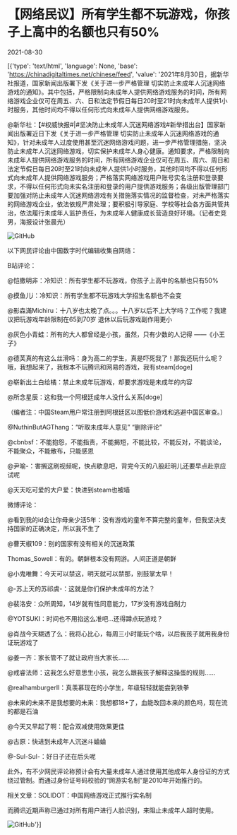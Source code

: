 # 【网络民议】所有学生都不玩游戏，你孩子上高中的名额也只有50%

2021-08-30

[{'type': 'text/html', 'language': None, 'base': 'https://chinadigitaltimes.net/chinese/feed', 'value': '2021年8月30日，据新华社报道，国家新闻出版署下发《关于进一步严格管理 切实防止未成年人沉迷网络游戏的通知》。其中包括，严格限制向未成年人提供网络游戏服务的时间，所有网络游戏企业仅可在周五、六、日和法定节假日每日20时至21时向未成年人提供1小时服务，其他时间均不得以任何形式向未成年人提供网络游戏服务。



@新华社：【#权威快报#|#坚决防止未成年人沉迷网络游戏#新举措出台】国家新闻出版署近日下发《关于进一步严格管理 切实防止未成年人沉迷网络游戏的通知》，针对未成年人过度使用甚至沉迷网络游戏问题，进一步严格管理措施，坚决防止未成年人沉迷网络游戏，切实保护未成年人身心健康。通知要求，严格限制向未成年人提供网络游戏服务的时间，所有网络游戏企业仅可在周五、周六、周日和法定节假日每日20时至21时向未成年人提供1小时服务，其他时间均不得以任何形式向未成年人提供网络游戏服务；严格落实网络游戏用户账号实名注册和登录要求，不得以任何形式向未实名注册和登录的用户提供游戏服务；各级出版管理部门要加强对防止未成年人沉迷网络游戏有关措施落实情况的监督检查，对未严格落实的网络游戏企业，依法依规严肃处理；要积极引导家庭、学校等社会各方面共管共治，依法履行未成年人监护责任，为未成年人健康成长营造良好环境。（记者史竞男，海报设计张晨光）

![GitHub](https://chinadigitaltimes.net/chinese/files/2021/08/9d0d09ably1gtyxg011ouj20j60uywky.jpg)



以下网民评论由中国数字时代编辑收集自网络：

B站评论：



@恺撒明非：冷知识：所有学生都不玩游戏，你孩子上高中的名额也只有50%

@摸鱼儿i：冷知识：所有学生都不玩游戏大学招生名额也不会变

@影森滿Michiru：十八岁也太晚了点。。。十八岁以后不上大学吗？工作呢？我建议把玩游戏年龄限制在65到70岁 退休以后玩游戏副作用更小

@灰色小青蛙：所有的大人都曾经是小孩，虽然，只有少数的人记得 ——《小王子》

@德芙真的有这么丝滑吗：身为高二的学生，真是吓死我了！那我还玩什么呢？哦，我想起来了，我根本不玩腾讯和网易的游戏，我有steam[doge]

@崭新出土白给橘：禁止未成年玩游戏，却要求游戏是未成年的内容

@所念星辰：这和我一个阿根廷成年人没什么关系[doge]

（编者注：中国Steam用户常注册到阿根廷区以图低价游戏和逃避中国区审查。）

@NuthinButAGThang：“听取未成年人意见” “删除评论”

@cbnbsf：不能抱怨，不能指责，不能揭短，不能比较，不能反对，不能谈论，不能聚众，不能散布，只能感恩

@尹喻-：害搁这刷视频呢，快点歇息吧，背完今天的八股赶明儿还要早点赴京应试呢

@天天吃可爱的大户爱：快进到steam也被墙



微博评论：



@看到我的id会让你母亲少活5年：没有游戏的童年不算完整的童年，但我坚决支持国家的正确决定，所以我不生了

@曹天椒109：别的国家有没有相关的沉迷政策

Thomas_Sowell：有的。朝鲜根本没有网游。人间正道是朝鲜

@小鬼唯舞：今天可以禁这，明天就可以禁那，别鼓掌太早！

@-苏上天的苏祁虞-：这就是你们保护未成年的方法？

@裴洛安：众所周知，14岁就有性同意能力，17岁没有游戏自制力

@YOTSUKI：时间也不用掐这么准吧…还得蹲点玩游戏？

@肖战今天糊透了么：我将心比心，每周三小时能玩个啥，以后我孩子就用我身份证玩游戏了

@姜一齐：家长管不了就让政府当大家长……

@戒睿法师：这我怎么好意思生小孩，我怎么跟我孩子解释这操蛋的规则……

@realhamburgerII：真羡慕现在的小学生，年级轻轻就能尝到铁拳

@未来的未来不是我想要的未来：我想都18+了，血能改回本来的颜色吗，现在流的都是石油

@今天又早起了啊：配合双减使用效果更佳

@古原：快进到未成年人沉迷斗蛐蛐

@-Sul-Sul-：好日子还在后头呢



此外，有不少网民评论称预计会有大量未成年人通过使用其他成年人身份证的方式绕过管制。而通过身份证号码校验的“网游实名制”是2010年开始推行的。

相关文章：SOLIDOT：中国网络游戏正式推行实名制

而腾讯近期声称已通过对所有用户进行人脸识别，来阻止未成年人超时使用。

![GitHub](https://chinadigitaltimes.net/chinese/files/2021/08/捕获2.png)'}]